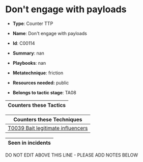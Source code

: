 # Don't engage with payloads

* **Type**: Counter TTP

* **Name**: Don't engage with payloads

* **Id**: C00114

* **Summary**: nan

* **Playbooks**: nan

* **Metatechnique**: friction

* **Resources needed:** public

* **Belongs to tactic stage**: TA08


| Counters these Tactics |
| ---------------------- |



| Counters these Techniques |
| ------------------------- |
| [T0039 Bait legitimate influencers](../techniques/T0039.md) |



| Seen in incidents |
| ----------------- |


DO NOT EDIT ABOVE THIS LINE - PLEASE ADD NOTES BELOW